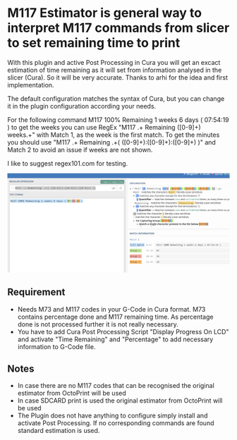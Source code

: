 # M117 Estimator is general way to interpret M117 commands from slicer to set remaining time to print
With this plugin and active Post Processing in Cura you will get an excact estimation of time remaining as it will set from information analysed in the slicer (Cura). So it will be very accurate. Thanks to arhi for the idea and first implementation.

The default configuration matches the syntax of Cura, but you can change it in the plugin configuration according your needs.

For the following command M117 100% Remaining 1 weeks 6 days ( 07:54:19 ) to get the weeks you can use RegEx "M117 .+ Remaining ([0-9]+) weeks.+" with Match 1, as the week is the first match. To get the minutes you should use "M117 .+ Remaining .+\( ([0-9]+):([0-9]+):([0-9]+) \)" and Match 2 to avoid an issue if weeks are not shown. 

I like to suggest regex101.com for testing.

![](images/RegEx.png)

## Requirement
 * Needs M73 and M117 codes in your G-Code in Cura format. M73 contains percentage done and M117 remaining time. As percentage done is not processed further it is not really necessary.
 * You have to add Cura Post Processing Script "Display Progress On LCD" and activate "Time Remaining" and "Percentage" to add necessary information to G-Code file. 
## Notes
 * In case there are no M117 codes that can be recognised the original estimator from OctoPrint will be used
 * In case SDCARD print is used the original estimator from OctoPrint will be used
 * The Plugin does not have anything to configure simply install and activate Post Processing. If no corresponding commands are found standard estimation is used.